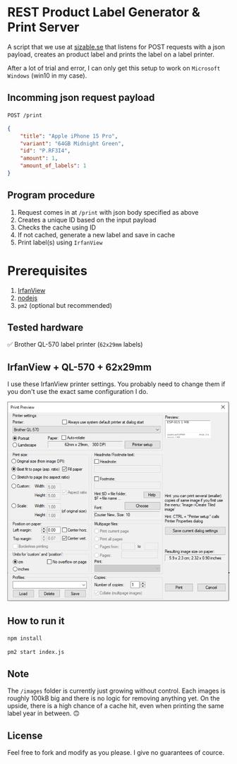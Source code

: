 # REST Product Label Generator & Print Server
A script that we use at [sizable.se](https://sizable.se) that listens for POST requests with a json payload, creates an product label and prints the label on a label printer.

After a lot of trial and error, I can only get this setup to work on `Microsoft Windows` (win10 in my case).

## Incomming json request payload
`POST /print`
```json
{
    "title": "Apple iPhone 15 Pro",
    "variant": "64GB Midnight Green",
    "id": "P.RF3I4",
    "amount": 1,
    "amount_of_labels": 1
}
```

## Program procedure
1. Request comes in at `/print` with json body specified as above
2. Creates a unique ID based on the input payload
3. Checks the cache using ID
4. If not cached, generate a new label and save in cache
5. Print label(s) using `IrfanView`

# Prerequisites
1. [IrfanView](https://www.irfanview.com/)
2. [nodejs](https://nodejs.org/)
3. `pm2` (optional but recommended)

## Tested hardware
✅ Brother QL-570 label printer (`62x29mm` labels)

## IrfanView + QL-570 + 62x29mm
I use these IrfanView printer settings. You probably need to change them if you don't use the exact same configuration I do.

![IrfanView setting](https://github.com/webjocke/product-label-print-server/blob/main/IrfanView-printer-settings.png?raw=true)


## How to run it
`npm install`

`pm2 start index.js`

## Note
The `/images` folder is currently just growing without control. Each images is roughly 100kB big and there is no logic for removing anything yet. On the upside, there is a high chance of a cache hit, even when printing the same label year in between. 🙃

## License
Feel free to fork and modify as you please. I give no guarantees of cource.